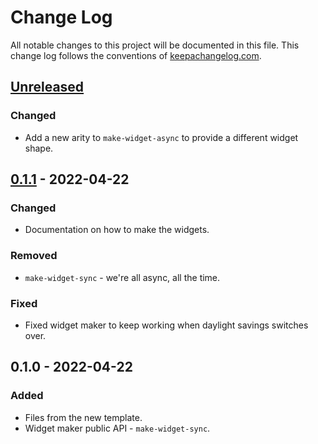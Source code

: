 <!--
SPDX-FileCopyrightText: 2022 Alliander N.V.

SPDX-License-Identifier: Apache-2.0
-->

# Change Log
All notable changes to this project will be documented in this file. This change log follows the conventions of [keepachangelog.com](http://keepachangelog.com/).

## [Unreleased]
### Changed
- Add a new arity to `make-widget-async` to provide a different widget shape.

## [0.1.1] - 2022-04-22
### Changed
- Documentation on how to make the widgets.

### Removed
- `make-widget-sync` - we're all async, all the time.

### Fixed
- Fixed widget maker to keep working when daylight savings switches over.

## 0.1.0 - 2022-04-22
### Added
- Files from the new template.
- Widget maker public API - `make-widget-sync`.

[Unreleased]: https://sourcehost.site/your-name/metamorph/compare/0.1.1...HEAD
[0.1.1]: https://sourcehost.site/your-name/metamorph/compare/0.1.0...0.1.1
